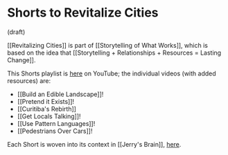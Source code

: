 # Shorts to Revitalize Cities 
 (draft) 

 [[Revitalizing Cities]] is part of [[Storytelling of What Works]], which is based on the idea that [[Storytelling + Relationships + Resources = Lasting Change]].

This Shorts playlist is [here](https://www.youtube.com/watch?v=K7bG2WzwgdQ&list=PLreQNsM8LqWAAotERZXuvAI_tqiAueS7Y) on YouTube; the individual videos (with added resources) are:

- [[Build an Edible Landscape]]! 
- [[Pretend it Exists]]! 
- [[Curitiba's Rebirth]] 
- [[Get Locals Talking]]! 
- [[Use Pattern Languages]]! 
- [[Pedestrians Over Cars]]! 

Each Short is woven into its context in [[Jerry's Brain]], [here](https://bra.in/9qaErm).